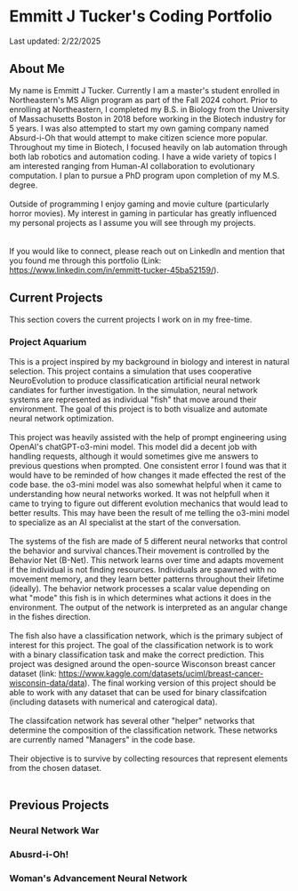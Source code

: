 # Emmitt J Tucker's Coding Portfolio
Last updated: 2/22/2025
## About Me
My name is Emmitt J Tucker. Currently I am a master's student enrolled in Northeastern's MS Align program as part of the Fall 2024 cohort. Prior to enrolling at Northeastern, I completed my B.S. in Biology from the University of Massachusetts Boston in 2018 before working in the Biotech industry for 5 years. I was also attempted to start my own gaming company named Absurd-i-Oh that would attempt to make citizen science more popular. Throughout my time in Biotech, I focused heavily on lab automation through both lab robotics and automation coding. I have a wide variety of topics I am interested ranging from Human-AI collaboration to evolutionary computation. I plan to pursue a PhD program upon completion of my M.S. degree. 
<br><br>
Outside of programming I enjoy gaming and movie culture (particularly horror movies). My interest in gaming in particular has greatly influenced my personal projects as I assume you will see through my projects.  
<br><br>
If you would like to connect, please reach out on LinkedIn and mention that you found me through this portfolio (Link: https://www.linkedin.com/in/emmitt-tucker-45ba52159/).
## Current Projects
This section covers the current projects I work on in my free-time.<br>
### Project Aquarium
This is a project inspired by my background in biology and interest in natural selection. This project contains a simulation that uses cooperative NeuroEvolution to produce classificatication artificial neural network candiates for further investigation. In the simulation, neural network systems are represented as individual "fish" that move around their environment. The goal of this project is to both visualize and automate neural network optimization. 
<br><br>
This project was heavily assisted with the help of prompt engineering using OpenAI's chatGPT-o3-mini model. This model did a decent job with handling requests, although it would sometimes give me answers to previous questions when prompted. One consistent error I found was that it would have to be reminded of how changes it made effected the rest of the code base. the o3-mini model was also somewhat helpful when it came to understanding how neural networks worked. It was not helpfull when it came to trying to figure out different evolution mechanics that would lead to better results. This may have been the result of me telling the o3-mini model to specialize as an AI specialist at the start of the conversation. 
<br><br>
The systems of the fish are made of 5 different neural networks that control the behavior and survival chances.Their movement is controlled by the Behavior Net (B-Net). This network learns over time and adapts movement if the individual is not finding resources. Individuals are spawned with no movement memory, and they learn better patterns throughout their lifetime (ideally). The behavior network processes a scalar value depending on what "mode" this fish is in which determines what actions it does in the environment. The output of the network is interpreted as an angular change in the fishes direction. 
<br><br>
The fish also have a classification network, which is the primary subject of interest for this project. The goal of the classification network is to work with a binary classification task and make the correct prediction. This project was designed around the open-source Wisconson breast cancer dataset (link: https://www.kaggle.com/datasets/uciml/breast-cancer-wisconsin-data/data). The final working version of this project should be able to work with any dataset that can be used for binary classifcation (including datasets with numerical and caterogical data). 
<br><br>
The classifcation network has several other "helper" networks that determine the composition of the classification network. These networks are currently named "Managers" in the code base. 
<br><br>
Their objective is to survive by collecting resources that represent elements from the chosen dataset. 
<br><br>
## Previous Projects

### Neural Network War

### Abusrd-i-Oh!

### Woman's Advancement Neural Network

